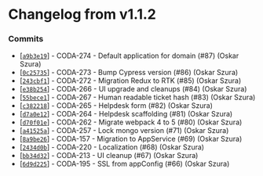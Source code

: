 # Changelog from v1.1.2
### Commits
* [[`a9b3e19`](http://github.com/coda-it/gowebapp/commit/a9b3e1947dbbaeb5116ab0acd7d74a90278bb572)] - CODA-274 - Default application for domain (#87) (Oskar Szura)
* [[`0c25735`](http://github.com/coda-it/gowebapp/commit/0c2573549e9a1c6594da4f752e22fa86206a8270)] - CODA-273 - Bump Cypress version (#86) (Oskar Szura)
* [[`243cbf1`](http://github.com/coda-it/gowebapp/commit/243cbf1e6866c18f93c4774c35f92ff564f8b487)] - CODA-272 - Migration Redux to RTK (#85) (Oskar Szura)
* [[`e38b254`](http://github.com/coda-it/gowebapp/commit/e38b254878f968677614ca988829cc310a4ae2e3)] - CODA-266 - UI upgrade and cleanups (#84) (Oskar Szura)
* [[`55bece1`](http://github.com/coda-it/gowebapp/commit/55bece1cb54ea69836f0e9072a9f36bceea0fe75)] - CODA-267 - Human readable ticket hash (#83) (Oskar Szura)
* [[`c382218`](http://github.com/coda-it/gowebapp/commit/c38221832782161f68b6a0648acb58c90e8c1f44)] - CODA-265 - Helpdesk form (#82) (Oskar Szura)
* [[`d7a0e12`](http://github.com/coda-it/gowebapp/commit/d7a0e124da6cfd1fbfcf9130f891e2339f5a7e9f)] - CODA-264 - Helpdesk scaffolding (#81) (Oskar Szura)
* [[`d70f01e`](http://github.com/coda-it/gowebapp/commit/d70f01e181e0316192588b54a945dc7f0d085e83)] - CODA-262 - Migrate webpack 4 to 5 (#80) (Oskar Szura)
* [[`a41525a`](http://github.com/coda-it/gowebapp/commit/a41525afc9cdbbe546c94bda6c385fcd8987bee9)] - CODA-257 - Lock mongo version (#71) (Oskar Szura)
* [[`8a9be26`](http://github.com/coda-it/gowebapp/commit/8a9be26c0c12fce203d9e8a72df9d88f4bd207ed)] - CODA-157 - Migration to AppService (#69) (Oskar Szura)
* [[`2434d0b`](http://github.com/coda-it/gowebapp/commit/2434d0b1ef88e4a39d29ed531824a3ecad8826f0)] - CODA-220 - Localization (#68) (Oskar Szura)
* [[`bb34d32`](http://github.com/coda-it/gowebapp/commit/bb34d32c00c4677d740e7c6f08a3e722c17b889b)] - CODA-213 - UI cleanup (#67) (Oskar Szura)
* [[`6d9d225`](http://github.com/coda-it/gowebapp/commit/6d9d225444aac3d8e633f4c1bab2563fb847aa63)] - CODA-195 - SSL from appConfig (#66) (Oskar Szura)